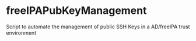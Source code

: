 # freeIPAPubKeyManagement
Script to automate the management of public SSH Keys in a AD/freeIPA trust environment
